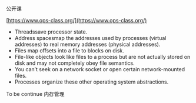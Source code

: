 公开课

[https://www.ops-class.org/](https://www.ops-class.org/)

* Threadssave processor state.
* Address spacesmap the addresses used by processes \(virtual addresses\) to real memory addresses \(physical addresses\).
* Files map offsets into a file to blocks on disk.
* File-like objects look like files to a process but are not actually stored on disk and may not completely obey file semantics.
* You can’t seek on a network socket or open certain network-mounted files.
* Processes organize these other operating system abstractions.





To be continue 内存管理

